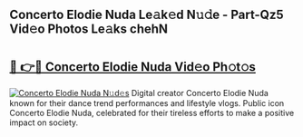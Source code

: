 ## Concerto Elodie Nuda Le𝚊k𝚎d N𝚞𝚍e - Part-Qz5 Vid𝚎o Photos Le𝚊ks chehN

# <h2><a href="http://fbf6fyb.evod.top/?m=Concerto+Elodie+Nuda">🔗 👉🔴 Concerto Elodie Nuda Vid𝚎o Ph𝚘t𝚘s</a></h2>

[![Concerto Elodie Nuda N𝚞d𝚎s](https://i.imgur.com/8V9OHl7.gif)](http://fbf6fyb.evod.top/?m=Concerto+Elodie+Nuda)
Digital creator Concerto Elodie Nuda known for their dance trend performances and lifestyle vlogs. Public icon Concerto Elodie Nuda, celebrated for their tireless efforts to make a positive impact on society. 
